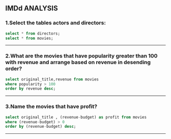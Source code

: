 ## IMDd ANALYSIS

### 1.Select the tables actors and directors:

````sql
select * from directors;
select * from movies;
````

______________________________________________________________________________________________________________________________________________________________________________

### 2.What are the movies that have popularity greater than 100 with revenue and arrange based on revenue in desending order?

````sql
select original_title,revenue from movies 
where popularity > 100 
order by revenue desc;
````

_______________________________________________________________________________________________________________________________________________________________________________

### 3.Name the movies that have profit?

````sql
select original_title , (revenue-budget) as profit from movies 
where (revenue-budget) > 0
order by (revenue-budget) desc;
````

______________________________________________________________________________________________________________________________________________________________________________
